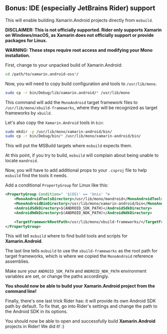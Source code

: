 
## Bonus: IDE (especially JetBrains Rider) support

This will enable building Xamarin.Android projects directly from `msbuild`.

**DISCLAIMER: This is not officially supported. Rider only supports Xamarin on Windows/macOS, as Xamarin does not officially support or provide packages for Linux.**

**WARNING: These steps require root access and modifying your Mono installation.**

First, change to your unpacked build of Xamarin.Android:

```sh
cd /path/to/xamarin.android-oss*/
```

Now, you will need to copy build configuration and tools to `/usr/lib/mono`.

```sh
sudo cp -r bin/Debug/lib/xamarin.android/* /usr/lib/mono
```

This command will add the `MonoAndroid` target framework files to `/usr/lib/mono/xbuild-frameworks`, where they will be recognized as target frameworks by `xbuild`.

Let's also copy the `Xamarin.Android` tools in `bin`:

```sh
sudo mkdir -p /usr/lib/mono/xamarin-android/bin/
sudo cp -r bin/Debug/bin/* /usr/lib/mono/xamarin-android/bin/
```

This will put the MSBuild targets where `msbuild` expects them.

At this point, if you try to build, `msbuild` will complain about being unable to locate `mandroid`.

Now, you will have to add additional props to your `.csproj` file to help `msbuild` find
the tools it needs.

Add a conditional `PropertyGroup` for Linux like this:

```xml
<PropertyGroup Condition=" '$(OS)' == 'Unix' ">
    <MonoAndroidToolsDirectory>/usr/lib/mono/mandroid</MonoAndroidToolsDirectory>
    <MonoAndroidBinDirectory>/usr/lib/mono/xamarin-android/bin</MonoAndroidBinDirectory>
    <AndroidSdkDirectory>$(ANDROID_SDK_PATH)</AndroidSdkDirectory>
    <AndroidNdkDirectory>$(ANDROID_NDK_PATH)</AndroidNdkDirectory>

    <TargetFrameworkRootPath>/usr/lib/mono/xbuild-frameworks/</TargetFrameworkRootPath>
</PropertyGroup>
```

This will tell `msbuild` where to find build tools and scripts for **Xamarin.Android**.

The last line tells `msbuild` to use the `xbuild-frameworks` as the root path for target frameworks, which is where we copied the `MonoAndroid` reference assemblies.

Make sure your `ANDROID_SDK_PATH` and `ANDROID_NDK_PATH` environment variables are set, or change the paths accordingly.

**You should now be able to build your Xamarin.Android project from the command line!**

Finally, there's one last trick Rider has: it will provide its own Android SDK path
by default. To fix that, go into Rider's settings and change the path to the Android SDK
in its options.

You should now be able to open and successfully build **Xamarin.Android** projects in Rider! We did it! :)
